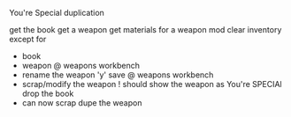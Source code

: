 You're Special duplication

get the book
get a weapon
get materials for a weapon mod
clear inventory except for
- book 
- weapon
@ weapons workbench
- rename the weapon 'y'
save
@ weapons workbench
- scrap/modify the weapon
! should show the weapon as You're SPECIAl
drop the book
- can now scrap dupe the weapon